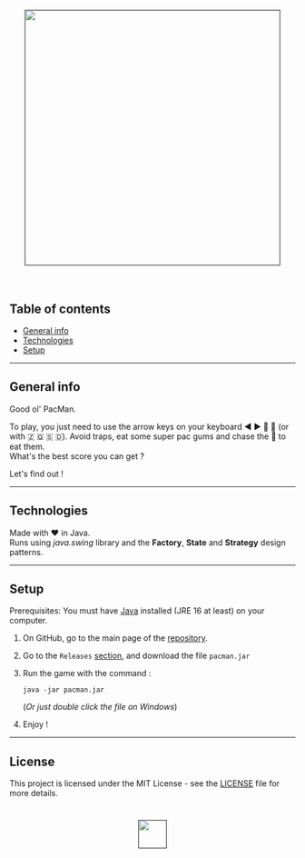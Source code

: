 <h1 align="center">
  <br>
  <a href=""><img src="https://i.pinimg.com/originals/b4/ee/c4/b4eec4d093adbe9d8a3cbb40d024836a.png" width="450"></a>
  <br>
  <br>
</h1>

## Table of contents
* [General info](#general-info)
* [Technologies](#technologies)
* [Setup](#setup)
___
## General info
Good ol' PacMan.

To play, you just need to use the arrow keys on your keyboard ◀️ ▶️ 🔼 🔽 (or with 🇿 🇶 🇸 🇩).
Avoid traps, eat some super pac gums and chase the 👻 to eat them.
<br />
What's the best score you can get ?

Let's find out !
___
## Technologies

Made with ❤️ in Java.
<br />
Runs using _java.swing_ library and the **Factory**, **State** and **Strategy** design patterns.
___
## Setup

Prerequisites: You must have [Java](https://www.java.com/en/download/) installed (JRE 16 at least) on your computer.

1. On GitHub, go to the main page of the [repository](https://github.com/lucasvigier/pacman).
2. Go to the ``Releases`` [section](https://github.com/lucasvigier/pacman/releases/tag/production), and download the file ``pacman.jar``
3. Run the game with the command :

    ```
    java -jar pacman.jar
    ```
    (*Or just double click the file on Windows*)
4. Enjoy !

___
## License
This project is licensed under the MIT License - see the [LICENSE](https://github.com/lucasvigier/pacman/blob/main/LICENSE) file for more details.

<h1 align="center">
  <a href=""><img src="https://res.cloudinary.com/dek4evg4t/image/upload/v1562055192/pac-man-logo-icon-512x512.png" width="50"></a>
  <br>
</h1>

